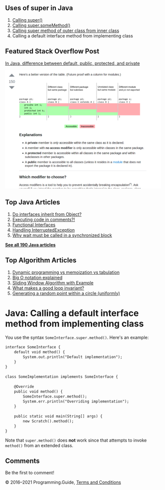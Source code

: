 <span class="underline"></span>

<span class="underline"></span>

## Uses of super in Java

1.  [Calling super()](super-call.html)
2.  [Calling super.someMethod()](super-method-call.html)
3.  [Calling super method of outer class from inner class](calling-super-method-of-outer-class-from-inner-class.html)
4.  Calling a default interface method from implementing class

## Featured Stack Overflow Post

[In Java, difference between default, public, protected, and private](https://stackoverflow.com/a/33627846/276052)

[<img src="../images/so-featured-33627846.png" alt="StackOverflow screenshot thumbnail" class="screenshot" />](https://stackoverflow.com/a/33627846/276052)

<span class="underline"></span>

## Top Java Articles

1.  [Do interfaces inherit from Object?](do-interfaces-inherit-from-object.html)
2.  [Executing code in comments?!](executing-code-in-comments.html)
3.  [Functional Interfaces](functional-interfaces.html)
4.  [Handling InterruptedException](handling-interrupted-exceptions.html)
5.  [Why wait must be called in a synchronized block](why-wait-must-be-in-synchronized.html)

[**See all 190 Java articles**](index.html)

## Top Algorithm Articles

1.  [Dynamic programming vs memoization vs tabulation](../dynamic-programming-vs-memoization-vs-tabulation.html)
2.  [Big O notation explained](../big-o-notation-explained.html)
3.  [Sliding Window Algorithm with Example](../sliding-window-example.html)
4.  [What makes a good loop invariant?](../what-makes-a-good-loop-invariant.html)
5.  [Generating a random point within a circle (uniformly)](../random-point-within-circle.html)

# Java: Calling a default interface method from implementing class

You use the syntax `SomeInterface.super.method()`. Here's an example:

    interface SomeInterface {
        default void method() {
            System.out.println("Default implementation");
        }
    }

    class SomeImplementation implements SomeInterface {

        @Override
        public void method() {
            SomeInterface.super.method();
            System.err.println("Overriding implementation");
        }

        public static void main(String[] args) {
            new Scratch().method();
        }
    }

Note that `super.method()` does **not** work since that attempts to invoke `method()` from an extended class.

## Comments

Be the first to comment!

© 2016–2021 Programming.Guide, [Terms and Conditions](../terms-and-conditions.html)
